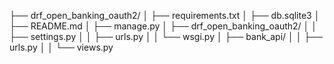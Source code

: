 ├── drf_open_banking_oauth2/
│   ├── requirements.txt
│   ├── db.sqlite3
│   ├── README.md
│   ├── manage.py
│   ├── drf_open_banking_oauth2/
│   │   ├── settings.py
│   │   ├── urls.py
│   │   └── wsgi.py
│   ├── bank_api/
│   │   ├── urls.py
│   │   └── views.py
